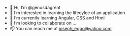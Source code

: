 - 👋 Hi, I’m @genosdagreat
- 👀 I’m interested in learning the lifecylce of an application
- 🌱 I’m currently learning Angular, CSS and Html
- 💞️ I’m looking to collaborate on ...
- 📫 You can reach me at joseph_egbo@yahoo.com

<!---
genosdagreat/genosdagreat is a ✨ special ✨ repository because its `README.md` (this file) appears on your GitHub profile.
You can click the Preview link to take a look at your changes.
--->
